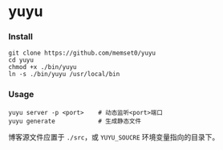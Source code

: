 # yuyu

### Install

```shell
git clone https://github.com/memset0/yuyu
cd yuyu
chmod +x ./bin/yuyu
ln -s ./bin/yuyu /usr/local/bin
```

### Usage

```shell
yuyu server -p <port>    # 动态监听<port>端口
yuyu generate            # 生成静态文件
```

博客源文件应置于 `./src`，或 `YUYU_SOUCRE` 环境变量指向的目录下。